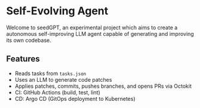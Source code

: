 # Self-Evolving Agent

Welcome to seedGPT, an experimental project which aims to create a autonomous self-improving LLM agent capable of generating and improving its own codebase.

## Features

- Reads tasks from `tasks.json`
- Uses an LLM to generate code patches
- Applies patches, commits, pushes branches, and opens PRs via Octokit
- CI: GitHub Actions (build, test, lint)
- CD: Argo CD (GitOps deployment to Kubernetes)
